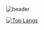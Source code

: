 ![header](https://capsule-render.vercel.app/api?type=waving&color=auto&height=200&section=header&text=Welcome%20My%20GitHub!😊&fontSize=50)

﻿[![Top Langs](https://github-readme-stats.vercel.app/api/top-langs/?username=JongHyun070105&langs_count=10&layout=compact&theme=dark)](https://github.com/JongHyun070105/JongHyun070105)﻿

